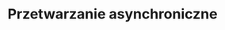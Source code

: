 ---
layout: post
title: Przetwarzanie asynchroniczne
thumbnail-img: /assets/img/2024-11-15.jpg
tags: [współbieżność]
---